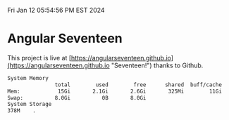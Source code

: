 Fri Jan 12 05:54:56 PM EST 2024

# Angular Seventeen


This project is live at [https://angularseventeen.github.io](https://angularseventeen.github.io "Seventeen!") thanks to Github.

```bash
System Memory
               total        used        free      shared  buff/cache   available
Mem:            15Gi       2.1Gi       2.6Gi       325Mi        11Gi        13Gi
Swap:          8.0Gi          0B       8.0Gi
System Storage
378M	.
```
